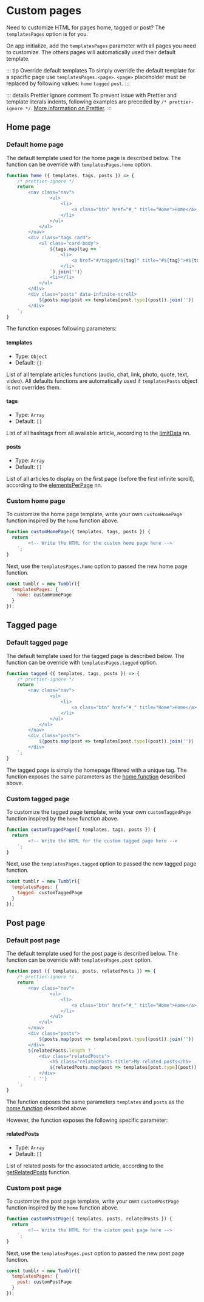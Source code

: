 # Custom pages

Need to customize HTML for pages home, tagged or post? The `templatesPages` option is for you.

On app initialize, add the `templatesPages` parameter with all pages you need to customize. The others pages will automatically used their default template.

::: tip Override default templates
To simply override the default template for a spacific page use `templatesPages.<page>`. `<page>` placeholder must be replaced by following values: `home` `tagged` `post`.
:::

::: details Prettier ignore comment
To prevent issue with Prettier and template literals indents, following examples are preceded by `/* prettier-ignore */`. [More information on Prettier](https://prettier.io/docs/en/ignore.html).
:::

## Home page

### Default home page

The default template used for the home page is described below. The function can be override with `templatesPages.home` option.

```javascript
function home ({ templates, tags, posts }) => {
    /* prettier-ignore */
    return `
        <nav class="nav">
                <ul>
                    <li>
                        <a class="btn" href="#_" title="Home">Home</a>
                    </li>
                </ul>
            </ul>
        </nav>
        <div class="tags card">
            <ul class="card-body">
                ${tags.map(tag => `
                    <li>
                        <a href="#/tagged/${tag}" title="#${tag}">#${tag}</a>
                    </li>
                `).join('')}
                <li></li>
            </ul>
        </div>
        <div class="posts" data-infinite-scroll>
            ${posts.map(post => templates[post.type](post)).join('')}
        </div>
    `;
}
```

The function exposes following parameters:

#### templates

- Type: `Object`
- Default: `{}`

List of all template articles functions (audio, chat, link, photo, quote, text, video). All defaults functions are automatically used if `templatesPosts` object is not overrides them.

#### tags

- Type: `Array`
- Default: `[]`

List of all hashtags from all available article, according to the [limitData](how-it-works.html#limitdata) nn.

#### posts

- Type: `Array`
- Default: `[]`

List of all articles to display on the first page (before the first infinite scroll), according to the [elementsPerPage](how-it-works.html#elementsperpage) nn.

### Custom home page

To customize the home page template, write your own `customHomePage` function inspired by the `home` function above.

```javascript
function customHomePage({ templates, tags, posts }) {
  return `
        <!-- Write the HTML for the custom home page here -->
    `;
}
```

Next, use the `templatesPages.home` option to passed the new home page function.

```javascript
const tumblr = new Tumblr({
  templatesPages: {
    home: customHomePage
  }
});
```

## Tagged page

### Default tagged page

The default template used for the tagged page is described below. The function can be override with `templatesPages.tagged` option.

```javascript
function tagged ({ templates, tags, posts }) => {
    /* prettier-ignore */
    return `
        <nav class="nav">
                <ul>
                    <li>
                        <a class="btn" href="#_" title="Home">Home</a>
                    </li>
                </ul>
            </ul>
        </nav>
        <div class="posts">
            ${posts.map(post => templates[post.type](post)).join('')}
        </div>
    `;
}
```

The tagged page is simply the homepage filtered with a unique tag. The function exposes the same parameters as the [home function](custom-pages.html#homepage-function-parameters) described above.

### Custom tagged page

To customize the tagged page template, write your own `customTaggedPage` function inspired by the `home` function above.

```javascript
function customTaggedPage({ templates, tags, posts }) {
  return `
        <!-- Write the HTML for the custom tagged page here -->
    `;
}
```

Next, use the `templatesPages.tagged` option to passed the new tagged page function.

```javascript
const tumblr = new Tumblr({
  templatesPages: {
    tagged: customTaggedPage
  }
});
```

## Post page

### Default post page

The default template used for the post page is described below. The function can be override with `templatesPages.post` option.

```javascript
function post ({ templates, posts, relatedPosts }) => {
    /* prettier-ignore */
    return `
        <nav class="nav">
                <ul>
                    <li>
                        <a class="btn" href="#_" title="Home">Home</a>
                    </li>
                </ul>
            </ul>
        </nav>
        <div class="posts">
            ${posts.map(post => templates[post.type](post)).join('')}
        </div>
        ${relatedPosts.length ? `
            <div class="relatedPosts">
                <h5 class="relatedPosts-title">My related posts</h5>
                ${relatedPosts.map(post => templates[post.type](post)).join('')}
            </div>
        ` : ''}
    `;
}
```

The function exposes the same parameters `templates` and `posts` as the [home function](custom-pages.html#homepage-function-parameters) described above.

However, the function exposes the following specific parameter:

#### relatedPosts

- Type: `Array`
- Default: `[]`

List of related posts for the associated article, according to the [getRelatedPosts](available-methods.html#getrelatedposts) function.

### Custom post page

To customize the post page template, write your own `customPostPage` function inspired by the `home` function above.

```javascript
function customPostPage({ templates, posts, relatedPosts }) {
  return `
        <!-- Write the HTML for the custom post page here -->
    `;
}
```

Next, use the `templatesPages.post` option to passed the new post page function.

```javascript
const tumblr = new Tumblr({
  templatesPages: {
    post: customPostPage
  }
});
```
